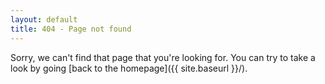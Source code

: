 ```yaml
---
layout: default
title: 404 - Page not found
---
```


Sorry, we can't find that page that you're looking for. You can try to take a look by going [back to the homepage]({{ site.baseurl }}/).
